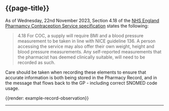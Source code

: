 ## {{page-title}}

As of Wednesday, 22nd November 2023, Section 4.18 of the <a href="https://www.england.nhs.uk/long-read/nhs-pharmacy-contraception-service/">NHS England Pharmamcy Contraception Service specification</a> states the following:

> 4.18 For COC, a supply will require BMI and a blood pressure measurement to be taken in line with NICE guideline 136. A person accessing the service may also offer their own weight, height and blood pressure measurements. Any self-reported measurements that the pharmacist has deemed clinically suitable, will need to be recorded as such.

Care should be taken when recording these elements to ensure that accurate information is both being stored in the Pharmacy Record, and in the message that flows back to the GP - including correct SNOMED code usage.

{{render: example-record-observation}}

---